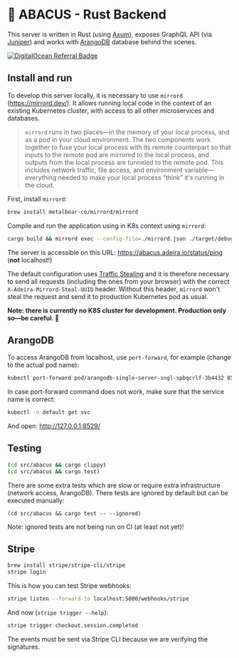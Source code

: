 # 🧮 ABACUS - Rust Backend

This server is written in Rust (using [Axum](https://github.com/tokio-rs/axum)), exposes GraphQL API (via [Juniper](https://github.com/graphql-rust/juniper)) and works with [ArangoDB](https://github.com/arangodb/arangodb) database behind the scenes.

[![DigitalOcean Referral Badge](https://web-platforms.sfo2.digitaloceanspaces.com/WWW/Badge%203.svg)](https://www.digitalocean.com/?refcode=2c8353da1463&utm_campaign=Referral_Invite&utm_medium=Referral_Program&utm_source=badge)

## Install and run

To develop this server locally, it is necessary to use `mirrord` (https://mirrord.dev/). It allows running local code in the context of an existing Kubernetes cluster, with access to all other microservices and databases.

> `mirrord` runs in two places—in the memory of your local process, and as a pod in your cloud environment. The two components work together to fuse your local process with its remote counterpart so that inputs to the remote pod are mirrored to the local process, and outputs from the local process are tunneled to the remote pod. This includes network traffic, file access, and environment variable—everything needed to make your local process “think” it's running in the cloud.

First, install `mirrord`:

```bash
brew install metalbear-co/mirrord/mirrord
```

Compile and run the application using in K8s context using `mirrord`:

```bash
cargo build && mirrord exec --config-file=./mirrord.json ./target/debug/server
```

The server is accessible on this URL: https://abacus.adeira.io/status/ping (**not** localhost!)

The default configuration uses [Traffic Stealing](https://mirrord.dev/docs/using-mirrord/steal/) and it is therefore necessary to send all requests (including the ones from your browser) with the correct `X-Adeira-Mirrord-Steal-UUID` header. Without this header, `mirrord` won't steal the request and send it to production Kubernetes pod as usual.

**Note: there is currently no K8S cluster for development. Production only so—be careful. 💸**

## ArangoDB

To access ArangoDB from localhost, use `port-forward`, for example (change to the actual pod name):

```bash
kubectl port-forward pod/arangodb-single-server-sngl-spbqcrlf-3b4432 8529:8529
```

In case port-forward command does not work, make sure that the service name is correct:

```bash
kubectl -n default get svc
```

And open: http://127.0.0.1:8529/

## Testing

```bash
(cd src/abacus && cargo clippy)
(cd src/abacus && cargo test)
```

There are some extra tests which are slow or require extra infrastructure (network access, ArangoDB). There tests are ignored by default but can be executed manually:

```text
(cd src/abacus && cargo test -- --ignored)
```

Note: ignored tests are not being run on CI (at least not yet)!

## Stripe

```bash
brew install stripe/stripe-cli/stripe
stripe login
```

This is how you can test Stripe webhooks:

```bash
stripe listen --forward-to localhost:5000/webhooks/stripe
```

And now (`stripe trigger --help`):

```bash
stripe trigger checkout.session.completed
```

The events must be sent via Stripe CLI because we are verifying the signatures.
